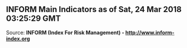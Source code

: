 ## INFORM Main Indicators as of Sat, 24 Mar 2018 03:25:29 GMT

Source: **INFORM (Index For Risk Management) - http://www.inform-index.org**